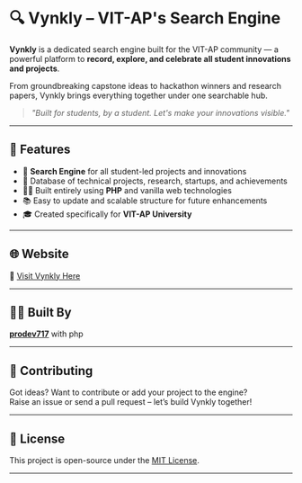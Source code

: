 # 🔍 Vynkly – VIT-AP's Search Engine

**Vynkly** is a dedicated search engine built for the VIT-AP community — a powerful platform to **record, explore, and celebrate all student innovations and projects**.

From groundbreaking capstone ideas to hackathon winners and research papers, Vynkly brings everything together under one searchable hub.

> _"Built for students, by a student. Let's make your innovations visible."_

---

## 🚀 Features

- 🔎 **Search Engine** for all student-led projects and innovations
- 📂 Database of technical projects, research, startups, and achievements
- 🧑‍💻 Built entirely using **PHP** and vanilla web technologies
- 📚 Easy to update and scalable structure for future enhancements
- 🎓 Created specifically for **VIT-AP University**

---

## 🌐 Website

🔗 [Visit Vynkly Here](http://vynkly.rf.gd) 

---

## 👨‍💻 Built By

**[prodev717](https://github.com/prodev717)** with php

---

## 📢 Contributing

Got ideas? Want to contribute or add your project to the engine?  
Raise an issue or send a pull request – let’s build Vynkly together!

---

## 📜 License

This project is open-source under the [MIT License](LICENSE).

---
